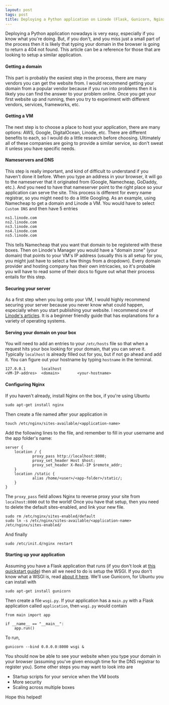 ```yaml
---
layout: post
tags: post
title: Deploying a Python application on Linode (Flask, Gunicorn, Nginx)
---
```


Deploying a Python application nowadays is very easy, especially if you know what you're doing. But, if you don't, and you miss just a small part of the process then it is likely that typing your domain in the browser is going to return a 404 not found. This article can be a reference for those that are looking to setup a similar application.


#### Getting a domain
This part is probably the easiest step in the process, there are many vendors you can get the website from. I would recommend getting your domain from a popular vendor because if you run into problems then it is likely you can find the answer to your problem online. Once you get your first website up and running, then you try to experiment with different vendors, services, frameworks, etc.

#### Getting a VM
The next step is to choose a place to host your application, there are many options: AWS, Google, DigitalOcean, Linode, etc. There are different benefits to each, so I would do a little research before choosing. Ultimately all of these companies are going to provide a similar service, so don't sweat it unless you have specific needs.

#### Nameservers and DNS
This step is really important, and kind of difficult to understand if you haven't done it before. When you type an address in your browser, it will go to the nameserver that it originated from (Google, Namecheap, GoDaddy, etc.). And you need to have that nameserver point to the right place so your application can serve the site. This process is different for every name registrar, so you might need to do a little Googling. As an example, using Namecheap to get a domain and Linode a VM. You would have to select `Custom DNS` and then have 5 entries

```
ns1.linode.com
ns2.linode.com
ns3.linode.com
ns4.linode.com
ns5.linode.com
```
This tells Namecheap that you want that domain to be registered with these boxes. Then on Linode's Manager you would have a "domain zone" (your domain) that points to your VM's IP address (usually this is all setup for you, you might just have to select a few things from a dropdown). Every domain provider and hosting company has their own intricacies, so it's probable you will have to read some of their docs to figure out what their process entails for this step.

#### Securing your server
As a first step when you log onto your VM, I would highly recommend securing your server because you never know what could happen, especially when you start publishing your website. I recommend one of [Linode's articles](https://www.linode.com/docs/security/securing-your-server). It is a beginner friendly guide that has explanations for a variety of operating systems.

#### Serving your domain on your box
You will need to add an entries to your `/etc/hosts` file so that when a request hits your box looking for your domain, that you can serve it. Typically `localhost` is already filled out for you, but if not go ahead and add it. You can figure out your hostname by typing `hostname` in the terminal.

```
127.0.0.1       localhost
<VM-IP-addres>  <domain>        <your-hostname>
```


#### Configuring Nginx
If you haven't already, install Nginx on the box, if you're using Ubuntu

    sudo apt-get install nginx

Then create a file named after your application in

    touch /etc/nginx/sites-available/<application-name>

Add the following lines to the file, and remember to fill in your username and the app folder's name:

```
server {
    location / {
            proxy_pass http://localhost:8000;
            proxy_set_header Host $host;
            proxy_set_header X-Real-IP $remote_addr;
    }
    location /static {
            alias /home/<user>/<app-folder>/static/;
    }
}
```
The `proxy_pass` field allows Nginx to reverse proxy your site from `localhost:8000` out to the world!
Once you have that setup, then you need to delete the default sites-enabled, and link your new file.

    sudo rm /etc/nginx/sites-enabled/default
    sudo ln -s /etc/nginx/sites-available/<application-name> /etc/nginx/sites-enabled/

And finally

    sudo /etc/init.d/nginx restart

#### Starting up your application

Assuming you have a Flask application that runs (if you don't look at [this quickstart guide](http://flask.pocoo.org/docs/0.11/quickstart/)) then all we need to do is setup the WSGI. If you don't know what a WSGI is, read [about it here](https://www.fullstackpython.com/wsgi-servers.html). We'll use Gunicorn, for Ubuntu you can install with

    sudo apt-get install gunicorn

Then create a file `wsgi.py`. If your application has a `main.py` with a Flask application called `application`, then `wsgi.py` would contain

```
from main import app

if __name__ == "__main__":
    app.run()  
```

To run,

    gunicorn --bind 0.0.0.0:8000 wsgi &

You should now be able to see your website when you type your domain in your browser (assuming you've given enough time for the DNS registrar to register you). Some other steps you may want to look into are

* Startup scripts for your service when the VM boots
* More security
* Scaling across multiple boxes

Hope this helped!

